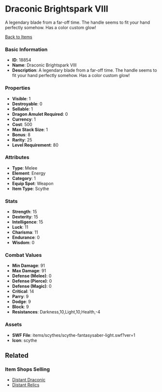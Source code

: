 # Draconic Brightspark VIII

A legendary blade from a far-off time. The handle seems to fit your hand perfectly somehow. Has a color custom glow!

[Back to Items](../items.md)

### Basic Information

- **ID**: 18854
- **Name**: Draconic Brightspark VIII
- **Description**: A legendary blade from a far-off time. The handle seems to fit your hand perfectly somehow. Has a color custom glow!

### Properties

- **Visible**: 1
- **Destroyable**: 0
- **Sellable**: 1
- **Dragon Amulet Required**: 0
- **Currency**: 1
- **Cost**: 500
- **Max Stack Size**: 1
- **Bonus**: 8
- **Rarity**: 25
- **Level Requirement**: 80

### Attributes

- **Type**: Melee
- **Element**: Energy
- **Category**: 1
- **Equip Spot**: Weapon
- **Item Type**: Scythe

### Stats

- **Strength**: 15
- **Dexterity**: 15
- **Intelligence**: 15
- **Luck**: 11
- **Charisma**: 11
- **Endurance**: 0
- **Wisdom**: 0

### Combat Values

- **Min Damage**: 91
- **Max Damage**: 91
- **Defense (Melee)**: 0
- **Defense (Pierce)**: 0
- **Defense (Magic)**: 0
- **Critical**: 14
- **Parry**: 9
- **Dodge**: 9
- **Block**: 9
- **Resistances**: Darkness,10,Light,10,Health,-4

### Assets

- **SWF File**: items/scythes/scythe-fantasysaber-light.swf?ver=1
- **Icon**: scythe

## Related

### Item Shops Selling

- [Distant Draconic](../item-shops/628-distant-draconic.md)
- [Distant Relics](../item-shops/748-distant-relics.md)

